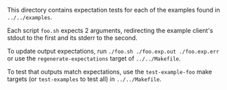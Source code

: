 This directory contains expectation tests for each of the examples found in `../../examples`.

Each script `foo.sh` expects 2 arguments, redirecting the example client's stdout to the first and its stderr to the second.

To update output expectations, run `./foo.sh ./foo.exp.out ./foo.exp.err` or use the `regenerate-expectations` target of `../../Makefile`.

To test that outputs match expectations, use the `test-example-foo` make targets (or `test-examples` to test all) in `../../Makefile`.
